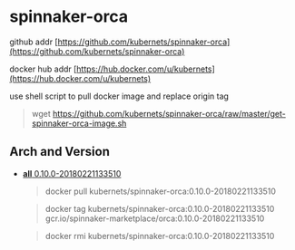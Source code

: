 # spinnaker-orca

github addr [https://github.com/kubernets/spinnaker-orca](https://github.com/kubernets/spinnaker-orca)

docker hub addr [https://hub.docker.com/u/kubernets](https://hub.docker.com/u/kubernets)

use shell script to pull docker image and replace origin tag

> wget https://github.com/kubernets/spinnaker-orca/raw/master/get-spinnaker-orca-image.sh

## Arch and Version

- [**all** 0.10.0-20180221133510](https://hub.docker.com/r/kubernets/spinnaker-orca)

    > docker pull kubernets/spinnaker-orca:0.10.0-20180221133510

    > docker tag kubernets/spinnaker-orca:0.10.0-20180221133510 gcr.io/spinnaker-marketplace/orca:0.10.0-20180221133510 

    > docker rmi kubernets/spinnaker-orca:0.10.0-20180221133510
